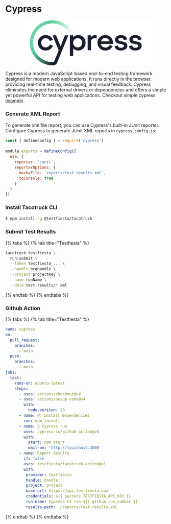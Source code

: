 # Cypress

<figure><img src="../../../.gitbook/assets/cypress.svg" alt=""><figcaption></figcaption></figure>

Cypress is a modern JavaScript-based end-to-end testing framework designed for modern web applications. It runs directly in the browser, providing real-time testing, debugging, and visual feedback. Cypress eliminates the need for external drivers or dependencies and offers a simple yet powerful API for testing web applications. Checkout simple cypress [example](https://github.com/testfiesta/tacotruck-examples/tree/main/demo-cypress-tf).

### Generate XML Report

To generate xml file report, you can use Cypress's built-in JUnit reporter. Configure Cypress to generate JUnit XML reports in `cypress.config.js`:

```javascript
const { defineConfig } = require('cypress')

module.exports = defineConfig({
  e2e: {
    reporter: 'junit',
    reporterOptions: {
      mochaFile: 'reports/test-results.xml',
      toConsole: true
    }
  }
})
```

### Install Tacotruck CLI

```bash
$ npm install -g @testfiesta/tacotruck
```

### Submit Test Results

{% tabs %}
{% tab title="Testfiesta" %}
```sh
tacotruck testfiesta \
  run:submit \
  --token testfiesta_... \
  --handle orgHandle \
  --project projectKey \
  --name runName \
  --data test-results/*.xml
```
{% endtab %}
{% endtabs %}

### Github Action

{% tabs %}
{% tab title="Testfiesta" %}
```yaml
name: cypress
on:
  pull_request:
    branches:
      - main
  push:
    branches:
      - main
jobs:
  test:
    runs-on: ubuntu-latest
    steps:
      - uses: actions/checkout@v4
      - uses: actions/setup-node@v4
        with:
          node-version: 20
      - name: 📦 Install dependencies
        run: npm install
      - name: 🧪 Cypress run
        uses: cypress-io/github-action@v6
        with:
          start: npm start
          wait-on: 'http://localhost:3000'
      - name: Report Results
        if: false
        uses: testfiesta/tacotruck-action@v1
        with:
         provider: testfiesta
         handle: handle
         project: project
         base-url: https://api.testfiesta.com
         credentials: ${{ secrets.TESTFIESTA_API_KEY }}
         run-name: Cypress CI run ${{ github.run_number }}
         results-path: ./reports/test-results.xml
```
{% endtab %}
{% endtabs %}
